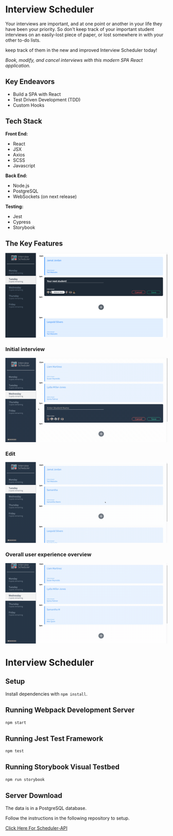 # Interview Scheduler

Your interviews are important, and at one point or another in your life they have been your priority. So don't keep track of your important student interviews on an easily-lost piece of paper, or lost somewhere in with your other to-do lists.

keep track of them in the new and improved Interview Scheduler today!

_Book, modify, and cancel interviews with this modern SPA React application._

## Key Endeavors

- Build a SPA with React
- Test Driven Development (TDD)
- Custom Hooks

## Tech Stack

**Front End:**

- React
- JSX
- Axios
- SCSS
- Javascript

**Back End:**

- Node.js
- PostgreSQL
- WebSockets (on next release)

**Testing:**

- Jest
- Cypress
- Storybook

## The Key Features

![Main SPA App](https://github.com/Matduro/scheduler/blob/master/docs/MainSchedulerAppPicture.png)

### Initial interview

![Setting up an interview](https://github.com/Matduro/scheduler/blob/master/docs/gif1.gif)

### Edit

![Edit the interview](https://github.com/Matduro/scheduler/blob/master/docs/gif4Edit.gif)

### Overall user experience overview

![Saving the interview](https://github.com/Matduro/scheduler/blob/master/docs/gif2.gif)

# Interview Scheduler

## Setup

Install dependencies with `npm install`.

## Running Webpack Development Server

```sh
npm start
```

## Running Jest Test Framework

```sh
npm test
```

## Running Storybook Visual Testbed

```sh
npm run storybook
```

## Server Download

The data is in a PostgreSQL database.

Follow the instructions in the following repository to setup.

[Click Here For Scheduler-API](https://github.com/Matduro/scheduler-api)
